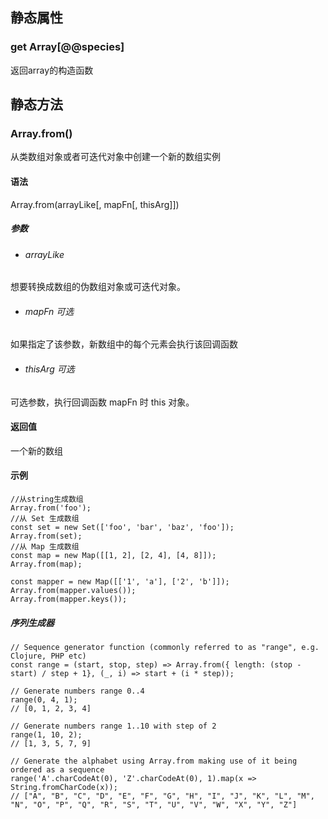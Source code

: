 ## 静态属性
### get Array[@@species]
返回array的构造函数

## 静态方法
### Array.from()
从类数组对象或者可迭代对象中创建一个新的数组实例
#### 语法
Array.from(arrayLike[, mapFn[, thisArg]])
##### 参数
- ###### arrayLike 
想要转换成数组的伪数组对象或可迭代对象。
- ###### mapFn 可选
 如果指定了该参数，新数组中的每个元素会执行该回调函数
- ###### thisArg 可选
可选参数，执行回调函数 mapFn 时 this 对象。
#### 返回值
一个新的数组
#### 示例
````
//从string生成数组
Array.from('foo');
//从 Set 生成数组
const set = new Set(['foo', 'bar', 'baz', 'foo']);
Array.from(set);
//从 Map 生成数组
const map = new Map([[1, 2], [2, 4], [4, 8]]);
Array.from(map);

const mapper = new Map([['1', 'a'], ['2', 'b']]);
Array.from(mapper.values());
Array.from(mapper.keys());
````
##### 序列生成器
````
// Sequence generator function (commonly referred to as "range", e.g. Clojure, PHP etc)
const range = (start, stop, step) => Array.from({ length: (stop - start) / step + 1}, (_, i) => start + (i * step));

// Generate numbers range 0..4
range(0, 4, 1);
// [0, 1, 2, 3, 4]

// Generate numbers range 1..10 with step of 2
range(1, 10, 2);
// [1, 3, 5, 7, 9]

// Generate the alphabet using Array.from making use of it being ordered as a sequence
range('A'.charCodeAt(0), 'Z'.charCodeAt(0), 1).map(x => String.fromCharCode(x));
// ["A", "B", "C", "D", "E", "F", "G", "H", "I", "J", "K", "L", "M", "N", "O", "P", "Q", "R", "S", "T", "U", "V", "W", "X", "Y", "Z"]

````


